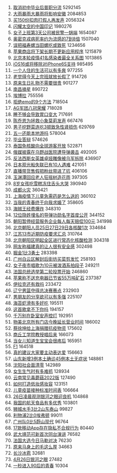 1. [取消初中毕业后普职分流](https://s.weibo.com//weibo?q=%23%E5%8F%96%E6%B6%88%E5%88%9D%E4%B8%AD%E6%AF%95%E4%B8%9A%E5%90%8E%E6%99%AE%E8%81%8C%E5%88%86%E6%B5%81%23&Refer=top) 5292145
2. [大雨暴雨大暴雨将影响安徽](https://s.weibo.com//weibo?q=%23%E5%A4%A7%E9%9B%A8%E6%9A%B4%E9%9B%A8%E5%A4%A7%E6%9A%B4%E9%9B%A8%E5%B0%86%E5%BD%B1%E5%93%8D%E5%AE%89%E5%BE%BD%23&Refer=top) 2084853
3. [买150份扣肉打假人再发声](https://s.weibo.com//weibo?q=%23%E4%B9%B0150%E4%BB%BD%E6%89%A3%E8%82%89%E6%89%93%E5%81%87%E4%BA%BA%E5%86%8D%E5%8F%91%E5%A3%B0%23&Refer=top) 2056324
4. [闪耀太空的中国印记](https://s.weibo.com//weibo?q=%23%E9%97%AA%E8%80%80%E5%A4%AA%E7%A9%BA%E7%9A%84%E4%B8%AD%E5%9B%BD%E5%8D%B0%E8%AE%B0%23&Refer=top) 1980276
5. [女子上班第3天公司被民警一锅端](https://s.weibo.com//weibo?q=%23%E5%A5%B3%E5%AD%90%E4%B8%8A%E7%8F%AD%E7%AC%AC3%E5%A4%A9%E5%85%AC%E5%8F%B8%E8%A2%AB%E6%B0%91%E8%AD%A6%E4%B8%80%E9%94%85%E7%AB%AF%23&Refer=top) 1654087
6. [奥密克戎病死率约为流感的7到8倍](https://s.weibo.com//weibo?q=%23%E5%A5%A5%E5%AF%86%E5%85%8B%E6%88%8E%E7%97%85%E6%AD%BB%E7%8E%87%E7%BA%A6%E4%B8%BA%E6%B5%81%E6%84%9F%E7%9A%847%E5%88%B08%E5%80%8D%23&Refer=top) 1507040
7. [误把福寿螺当田螺吃或致死](https://s.weibo.com//weibo?q=%23%E8%AF%AF%E6%8A%8A%E7%A6%8F%E5%AF%BF%E8%9E%BA%E5%BD%93%E7%94%B0%E8%9E%BA%E5%90%83%E6%88%96%E8%87%B4%E6%AD%BB%23&Refer=top) 1234656
8. [苹果商店将下架长期不更新应用程序](https://s.weibo.com//weibo?q=%23%E8%8B%B9%E6%9E%9C%E5%95%86%E5%BA%97%E5%B0%86%E4%B8%8B%E6%9E%B6%E9%95%BF%E6%9C%9F%E4%B8%8D%E6%9B%B4%E6%96%B0%E5%BA%94%E7%94%A8%E7%A8%8B%E5%BA%8F%23&Refer=top) 1215879
9. [北京本轮疫情41名感染者最全关系图](https://s.weibo.com//weibo?q=%23%E5%8C%97%E4%BA%AC%E6%9C%AC%E8%BD%AE%E7%96%AB%E6%83%8541%E5%90%8D%E6%84%9F%E6%9F%93%E8%80%85%E6%9C%80%E5%85%A8%E5%85%B3%E7%B3%BB%E5%9B%BE%23&Refer=top) 1013865
10. [iOS16或将移除对iPhone6S支持](https://s.weibo.com//weibo?q=%23iOS16%E6%88%96%E5%B0%86%E7%A7%BB%E9%99%A4%E5%AF%B9iPhone6S%E6%94%AF%E6%8C%81%23&Refer=top) 985495
11. [一个人住的生活可以有多爽](https://s.weibo.com//weibo?q=%23%E4%B8%80%E4%B8%AA%E4%BA%BA%E4%BD%8F%E7%9A%84%E7%94%9F%E6%B4%BB%E5%8F%AF%E4%BB%A5%E6%9C%89%E5%A4%9A%E7%88%BD%23&Refer=top) 977255
12. [老觉得今天上完班就放长假了](https://s.weibo.com//weibo?q=%23%E8%80%81%E8%A7%89%E5%BE%97%E4%BB%8A%E5%A4%A9%E4%B8%8A%E5%AE%8C%E7%8F%AD%E5%B0%B1%E6%94%BE%E9%95%BF%E5%81%87%E4%BA%86%23&Refer=top) 914726
13. [原来生日礼物不需要很贵](https://s.weibo.com//weibo?q=%23%E5%8E%9F%E6%9D%A5%E7%94%9F%E6%97%A5%E7%A4%BC%E7%89%A9%E4%B8%8D%E9%9C%80%E8%A6%81%E5%BE%88%E8%B4%B5%23&Refer=top) 901277
14. [南昌摘星](https://s.weibo.com//weibo?q=%E5%8D%97%E6%98%8C%E6%91%98%E6%98%9F&Refer=top) 890722
15. [埃博拉](https://s.weibo.com//weibo?q=%E5%9F%83%E5%8D%9A%E6%8B%89&Refer=top) 755556
16. [拒绝emo的9个方法](https://s.weibo.com//weibo?q=%23%E6%8B%92%E7%BB%9Demo%E7%9A%849%E4%B8%AA%E6%96%B9%E6%B3%95%23&Refer=top) 718504
17. [AG军团八冠荣耀](https://s.weibo.com//weibo?q=%23AG%E5%86%9B%E5%9B%A2%E5%85%AB%E5%86%A0%E8%8D%A3%E8%80%80%23&Refer=top) 718028
18. [睡不够会导致胃口变大](https://s.weibo.com//weibo?q=%23%E7%9D%A1%E4%B8%8D%E5%A4%9F%E4%BC%9A%E5%AF%BC%E8%87%B4%E8%83%83%E5%8F%A3%E5%8F%98%E5%A4%A7%23&Refer=top) 717691
19. [陈乔恩为拯救小象莫莉发声](https://s.weibo.com//weibo?q=%23%E9%99%88%E4%B9%94%E6%81%A9%E4%B8%BA%E6%8B%AF%E6%95%91%E5%B0%8F%E8%B1%A1%E8%8E%AB%E8%8E%89%E5%8F%91%E5%A3%B0%23&Refer=top) 667476
20. [男子挖野菜连吃3顿致急性肾损伤](https://s.weibo.com//weibo?q=%23%E7%94%B7%E5%AD%90%E6%8C%96%E9%87%8E%E8%8F%9C%E8%BF%9E%E5%90%833%E9%A1%BF%E8%87%B4%E6%80%A5%E6%80%A7%E8%82%BE%E6%8D%9F%E4%BC%A4%23&Refer=top) 629769
21. [五一还能本地游吗](https://s.weibo.com//weibo?q=%23%E4%BA%94%E4%B8%80%E8%BF%98%E8%83%BD%E6%9C%AC%E5%9C%B0%E6%B8%B8%E5%90%97%23&Refer=top) 578004
22. [毕业答辩](https://s.weibo.com//weibo?q=%E6%AF%95%E4%B8%9A%E7%AD%94%E8%BE%A9&Refer=top) 574626
23. [泰国免核酸向全球游客开放](https://s.weibo.com//weibo?q=%23%E6%B3%B0%E5%9B%BD%E5%85%8D%E6%A0%B8%E9%85%B8%E5%90%91%E5%85%A8%E7%90%83%E6%B8%B8%E5%AE%A2%E5%BC%80%E6%94%BE%23&Refer=top) 522871
24. [俄媒披露在乌野战医院遭导弹袭击](https://s.weibo.com//weibo?q=%23%E4%BF%84%E5%AA%92%E6%8A%AB%E9%9C%B2%E5%9C%A8%E4%B9%8C%E9%87%8E%E6%88%98%E5%8C%BB%E9%99%A2%E9%81%AD%E5%AF%BC%E5%BC%B9%E8%A2%AD%E5%87%BB%23&Refer=top) 492005
25. [反法西斯女英雄卓娅雕像被乌军拆除](https://s.weibo.com//weibo?q=%23%E5%8F%8D%E6%B3%95%E8%A5%BF%E6%96%AF%E5%A5%B3%E8%8B%B1%E9%9B%84%E5%8D%93%E5%A8%85%E9%9B%95%E5%83%8F%E8%A2%AB%E4%B9%8C%E5%86%9B%E6%8B%86%E9%99%A4%23&Refer=top) 436907
26. [日本观光船失联已有10人遇难](https://s.weibo.com//weibo?q=%23%E6%97%A5%E6%9C%AC%E8%A7%82%E5%85%89%E8%88%B9%E5%A4%B1%E8%81%94%E5%B7%B2%E6%9C%8910%E4%BA%BA%E9%81%87%E9%9A%BE%23&Refer=top) 421051
27. [直播带货售假把粉丝带进了坑](https://s.weibo.com//weibo?q=%23%E7%9B%B4%E6%92%AD%E5%B8%A6%E8%B4%A7%E5%94%AE%E5%81%87%E6%8A%8A%E7%B2%89%E4%B8%9D%E5%B8%A6%E8%BF%9B%E4%BA%86%E5%9D%91%23&Refer=top) 406106
28. [玉渊潭回应老人狂摇树造花雨](https://s.weibo.com//weibo?q=%23%E7%8E%89%E6%B8%8A%E6%BD%AD%E5%9B%9E%E5%BA%94%E8%80%81%E4%BA%BA%E7%8B%82%E6%91%87%E6%A0%91%E9%80%A0%E8%8A%B1%E9%9B%A8%23&Refer=top) 397305
29. [8岁女孩吃雪糕冻住舌头大哭](https://s.weibo.com//weibo?q=%238%E5%B2%81%E5%A5%B3%E5%AD%A9%E5%90%83%E9%9B%AA%E7%B3%95%E5%86%BB%E4%BD%8F%E8%88%8C%E5%A4%B4%E5%A4%A7%E5%93%AD%23&Refer=top) 390940
30. [成都火灾](https://s.weibo.com//weibo?q=%23%E6%88%90%E9%83%BD%E7%81%AB%E7%81%BE%23&Refer=top) 360421
31. [上海疫情下儿童急需药是怎么送的](https://s.weibo.com//weibo?q=%23%E4%B8%8A%E6%B5%B7%E7%96%AB%E6%83%85%E4%B8%8B%E5%84%BF%E7%AB%A5%E6%80%A5%E9%9C%80%E8%8D%AF%E6%98%AF%E6%80%8E%E4%B9%88%E9%80%81%E7%9A%84%23&Refer=top) 360102
32. [当我的青春终于向我求婚了](https://s.weibo.com//weibo?q=%23%E5%BD%93%E6%88%91%E7%9A%84%E9%9D%92%E6%98%A5%E7%BB%88%E4%BA%8E%E5%90%91%E6%88%91%E6%B1%82%E5%A9%9A%E4%BA%86%23&Refer=top) 358605
33. [海贼王经费爆炸](https://s.weibo.com//weibo?q=%23%E6%B5%B7%E8%B4%BC%E7%8E%8B%E7%BB%8F%E8%B4%B9%E7%88%86%E7%82%B8%23&Refer=top) 348310
34. [12位隐姓埋名的导弹功勋名字首度公开](https://s.weibo.com//weibo?q=%2312%E4%BD%8D%E9%9A%90%E5%A7%93%E5%9F%8B%E5%90%8D%E7%9A%84%E5%AF%BC%E5%BC%B9%E5%8A%9F%E5%8B%8B%E5%90%8D%E5%AD%97%E9%A6%96%E5%BA%A6%E5%85%AC%E5%BC%80%23&Refer=top) 344152
35. [朝阳暂停经营服务企业每人每天赔偿100元](https://s.weibo.com//weibo?q=%23%E6%9C%9D%E9%98%B3%E6%9A%82%E5%81%9C%E7%BB%8F%E8%90%A5%E6%9C%8D%E5%8A%A1%E4%BC%81%E4%B8%9A%E6%AF%8F%E4%BA%BA%E6%AF%8F%E5%A4%A9%E8%B5%94%E5%81%BF100%E5%85%83%23&Refer=top) 341998
36. [北京朝阳人员25日27日29日各核酸1次](https://s.weibo.com//weibo?q=%23%E5%8C%97%E4%BA%AC%E6%9C%9D%E9%98%B3%E4%BA%BA%E5%91%9825%E6%97%A527%E6%97%A529%E6%97%A5%E5%90%84%E6%A0%B8%E9%85%B81%E6%AC%A1%23&Refer=top) 334684
37. [江苏13市近期防疫要求汇总](https://s.weibo.com//weibo?q=%23%E6%B1%9F%E8%8B%8F13%E5%B8%82%E8%BF%91%E6%9C%9F%E9%98%B2%E7%96%AB%E8%A6%81%E6%B1%82%E6%B1%87%E6%80%BB%23&Refer=top) 310764
38. [北京朝阳区明起全区进行常态化核酸检测](https://s.weibo.com//weibo?q=%23%E5%8C%97%E4%BA%AC%E6%9C%9D%E9%98%B3%E5%8C%BA%E6%98%8E%E8%B5%B7%E5%85%A8%E5%8C%BA%E8%BF%9B%E8%A1%8C%E5%B8%B8%E6%80%81%E5%8C%96%E6%A0%B8%E9%85%B8%E6%A3%80%E6%B5%8B%23&Refer=top) 304318
39. [网友称福建真的让人很有安全感](https://s.weibo.com//weibo?q=%23%E7%BD%91%E5%8F%8B%E7%A7%B0%E7%A6%8F%E5%BB%BA%E7%9C%9F%E7%9A%84%E8%AE%A9%E4%BA%BA%E5%BE%88%E6%9C%89%E5%AE%89%E5%85%A8%E6%84%9F%23&Refer=top) 302498
40. [掘金1比3勇士](https://s.weibo.com//weibo?q=%23%E6%8E%98%E9%87%911%E6%AF%943%E5%8B%87%E5%A3%AB%23&Refer=top) 283398
41. [广州白云区解封后街坊买菜剪发忙](https://s.weibo.com//weibo?q=%23%E5%B9%BF%E5%B7%9E%E7%99%BD%E4%BA%91%E5%8C%BA%E8%A7%A3%E5%B0%81%E5%90%8E%E8%A1%97%E5%9D%8A%E4%B9%B0%E8%8F%9C%E5%89%AA%E5%8F%91%E5%BF%99%23&Refer=top) 258193
42. [女子夜市唱歌为10元被泼酒系拍段子](https://s.weibo.com//weibo?q=%23%E5%A5%B3%E5%AD%90%E5%A4%9C%E5%B8%82%E5%94%B1%E6%AD%8C%E4%B8%BA10%E5%85%83%E8%A2%AB%E6%B3%BC%E9%85%92%E7%B3%BB%E6%8B%8D%E6%AE%B5%E5%AD%90%23&Refer=top) 249211
43. [法国总统选举第二轮投票开始](https://s.weibo.com//weibo?q=%23%E6%B3%95%E5%9B%BD%E6%80%BB%E7%BB%9F%E9%80%89%E4%B8%BE%E7%AC%AC%E4%BA%8C%E8%BD%AE%E6%8A%95%E7%A5%A8%E5%BC%80%E5%A7%8B%23&Refer=top) 246860
44. [苹果称不送充电器已节省55万吨矿石](https://s.weibo.com//weibo?q=%23%E8%8B%B9%E6%9E%9C%E7%A7%B0%E4%B8%8D%E9%80%81%E5%85%85%E7%94%B5%E5%99%A8%E5%B7%B2%E8%8A%82%E7%9C%8155%E4%B8%87%E5%90%A8%E7%9F%BF%E7%9F%B3%23&Refer=top) 237387
45. [伊拉克还有救吗](https://s.weibo.com//weibo?q=%E4%BC%8A%E6%8B%89%E5%85%8B%E8%BF%98%E6%9C%89%E6%95%91%E5%90%97&Refer=top) 233472
46. [辽宁男篮夺得总决赛赛点](https://s.weibo.com//weibo?q=%23%E8%BE%BD%E5%AE%81%E7%94%B7%E7%AF%AE%E5%A4%BA%E5%BE%97%E6%80%BB%E5%86%B3%E8%B5%9B%E8%B5%9B%E7%82%B9%23&Refer=top) 232903
47. [男朋友的分享欲可以有多强](https://s.weibo.com//weibo?q=%23%E7%94%B7%E6%9C%8B%E5%8F%8B%E7%9A%84%E5%88%86%E4%BA%AB%E6%AC%B2%E5%8F%AF%E4%BB%A5%E6%9C%89%E5%A4%9A%E5%BC%BA%23&Refer=top) 225107
48. [海苔虾滑有多好吃](https://s.weibo.com//weibo?q=%23%E6%B5%B7%E8%8B%94%E8%99%BE%E6%BB%91%E6%9C%89%E5%A4%9A%E5%A5%BD%E5%90%83%23&Refer=top) 195511
49. [这首歌拿不下你吗](https://s.weibo.com//weibo?q=%23%E8%BF%99%E9%A6%96%E6%AD%8C%E6%8B%BF%E4%B8%8D%E4%B8%8B%E4%BD%A0%E5%90%97%23&Refer=top) 194157
50. [千万别在卧室安声控灯](https://s.weibo.com//weibo?q=%23%E5%8D%83%E4%B8%87%E5%88%AB%E5%9C%A8%E5%8D%A7%E5%AE%A4%E5%AE%89%E5%A3%B0%E6%8E%A7%E7%81%AF%23&Refer=top) 192951
51. [物美北京所有门店今晚延长营业时间](https://s.weibo.com//weibo?q=%23%E7%89%A9%E7%BE%8E%E5%8C%97%E4%BA%AC%E6%89%80%E6%9C%89%E9%97%A8%E5%BA%97%E4%BB%8A%E6%99%9A%E5%BB%B6%E9%95%BF%E8%90%A5%E4%B8%9A%E6%97%B6%E9%97%B4%23&Refer=top) 186002
52. [蔡徐坤给上海捐赠抗疫物资](https://s.weibo.com//weibo?q=%23%E8%94%A1%E5%BE%90%E5%9D%A4%E7%BB%99%E4%B8%8A%E6%B5%B7%E6%8D%90%E8%B5%A0%E6%8A%97%E7%96%AB%E7%89%A9%E8%B5%84%23&Refer=top) 175602
53. [商丘工学院教授唱后来](https://s.weibo.com//weibo?q=%23%E5%95%86%E4%B8%98%E5%B7%A5%E5%AD%A6%E9%99%A2%E6%95%99%E6%8E%88%E5%94%B1%E5%90%8E%E6%9D%A5%23&Refer=top) 166073
54. [当女儿知道生宝宝会很疼后](https://s.weibo.com//weibo?q=%23%E5%BD%93%E5%A5%B3%E5%84%BF%E7%9F%A5%E9%81%93%E7%94%9F%E5%AE%9D%E5%AE%9D%E4%BC%9A%E5%BE%88%E7%96%BC%E5%90%8E%23&Refer=top) 165951
55. [F1](https://s.weibo.com//weibo?q=F1&Refer=top) 164518
56. [真的建议大家要主动表达爱](https://s.weibo.com//weibo?q=%23%E7%9C%9F%E7%9A%84%E5%BB%BA%E8%AE%AE%E5%A4%A7%E5%AE%B6%E8%A6%81%E4%B8%BB%E5%8A%A8%E8%A1%A8%E8%BE%BE%E7%88%B1%23&Refer=top) 156663
57. [山东新增3例本土确诊45例本土无症状](https://s.weibo.com//weibo?q=%23%E5%B1%B1%E4%B8%9C%E6%96%B0%E5%A2%9E3%E4%BE%8B%E6%9C%AC%E5%9C%9F%E7%A1%AE%E8%AF%8A45%E4%BE%8B%E6%9C%AC%E5%9C%9F%E6%97%A0%E7%97%87%E7%8A%B6%23&Refer=top) 148861
58. [沈阳社会面清零](https://s.weibo.com//weibo?q=%23%E6%B2%88%E9%98%B3%E7%A4%BE%E4%BC%9A%E9%9D%A2%E6%B8%85%E9%9B%B6%23&Refer=top) 142989
59. [女生生气时有多难抓](https://s.weibo.com//weibo?q=%23%E5%A5%B3%E7%94%9F%E7%94%9F%E6%B0%94%E6%97%B6%E6%9C%89%E5%A4%9A%E9%9A%BE%E6%8A%93%23&Refer=top) 128934
60. [云南常见毒蘑菇2022版](https://s.weibo.com//weibo?q=%23%E4%BA%91%E5%8D%97%E5%B8%B8%E8%A7%81%E6%AF%92%E8%98%91%E8%8F%872022%E7%89%88%23&Refer=top) 127490
61. [如何打造低妆感妆容](https://s.weibo.com//weibo?q=%23%E5%A6%82%E4%BD%95%E6%89%93%E9%80%A0%E4%BD%8E%E5%A6%86%E6%84%9F%E5%A6%86%E5%AE%B9%23&Refer=top) 123151
62. [儿童疫苗接种标准时间表](https://s.weibo.com//weibo?q=%23%E5%84%BF%E7%AB%A5%E7%96%AB%E8%8B%97%E6%8E%A5%E7%A7%8D%E6%A0%87%E5%87%86%E6%97%B6%E9%97%B4%E8%A1%A8%23&Refer=top) 106664
63. [26日凌晨观测银河之眼迎良机](https://s.weibo.com//weibo?q=%2326%E6%97%A5%E5%87%8C%E6%99%A8%E8%A7%82%E6%B5%8B%E9%93%B6%E6%B2%B3%E4%B9%8B%E7%9C%BC%E8%BF%8E%E8%89%AF%E6%9C%BA%23&Refer=top) 104868
64. [我国的航天食品有多优秀](https://s.weibo.com//weibo?q=%23%E6%88%91%E5%9B%BD%E7%9A%84%E8%88%AA%E5%A4%A9%E9%A3%9F%E5%93%81%E6%9C%89%E5%A4%9A%E4%BC%98%E7%A7%80%23&Refer=top) 103801
65. [狮城水手3比2山东泰山](https://s.weibo.com//weibo?q=%23%E7%8B%AE%E5%9F%8E%E6%B0%B4%E6%89%8B3%E6%AF%942%E5%B1%B1%E4%B8%9C%E6%B3%B0%E5%B1%B1%23&Refer=top) 99827
66. [利物浦2比0埃弗顿](https://s.weibo.com//weibo?q=%E5%88%A9%E7%89%A9%E6%B5%A62%E6%AF%940%E5%9F%83%E5%BC%97%E9%A1%BF&Refer=top) 99011
67. [广州队0比5蔚山现代](https://s.weibo.com//weibo?q=%23%E5%B9%BF%E5%B7%9E%E9%98%9F0%E6%AF%945%E8%94%9A%E5%B1%B1%E7%8E%B0%E4%BB%A3%23&Refer=top) 96764
68. [17款移动App存在隐私不合规行为](https://s.weibo.com//weibo?q=%2317%E6%AC%BE%E7%A7%BB%E5%8A%A8App%E5%AD%98%E5%9C%A8%E9%9A%90%E7%A7%81%E4%B8%8D%E5%90%88%E8%A7%84%E8%A1%8C%E4%B8%BA%23&Refer=top) 80440
69. [武大靖范可新首次同台演讲](https://s.weibo.com//weibo?q=%23%E6%AD%A6%E5%A4%A7%E9%9D%96%E8%8C%83%E5%8F%AF%E6%96%B0%E9%A6%96%E6%AC%A1%E5%90%8C%E5%8F%B0%E6%BC%94%E8%AE%B2%23&Refer=top) 76582
70. [法国大选今日马勒对决](https://s.weibo.com//weibo?q=%23%E6%B3%95%E5%9B%BD%E5%A4%A7%E9%80%89%E4%BB%8A%E6%97%A5%E9%A9%AC%E5%8B%92%E5%AF%B9%E5%86%B3%23&Refer=top) 76230
71. [原来马身上的毛这么厚](https://s.weibo.com//weibo?q=%23%E5%8E%9F%E6%9D%A5%E9%A9%AC%E8%BA%AB%E4%B8%8A%E7%9A%84%E6%AF%9B%E8%BF%99%E4%B9%88%E5%8E%9A%23&Refer=top) 34663
72. [长沙冰雹](https://s.weibo.com//weibo?q=%23%E9%95%BF%E6%B2%99%E5%86%B0%E9%9B%B9%23&Refer=top) 32681
73. [4月26日银河之眼](https://s.weibo.com//weibo?q=%234%E6%9C%8826%E6%97%A5%E9%93%B6%E6%B2%B3%E4%B9%8B%E7%9C%BC%23&Refer=top) 27482
74. [一秒进入90后的青春](https://s.weibo.com//weibo?q=%23%E4%B8%80%E7%A7%92%E8%BF%9B%E5%85%A590%E5%90%8E%E7%9A%84%E9%9D%92%E6%98%A5%23&Refer=top) 10304
